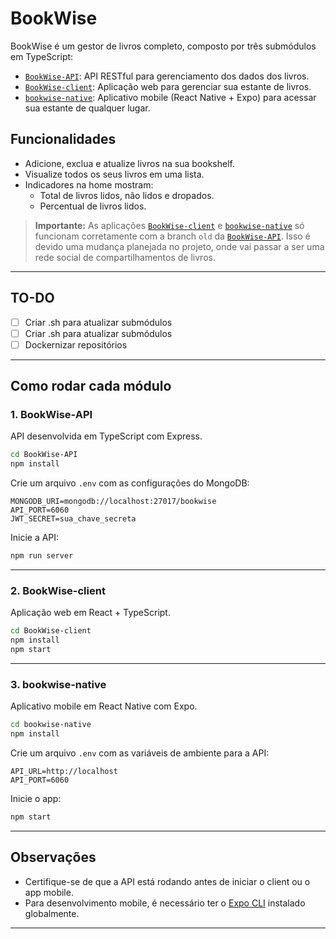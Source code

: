 # BookWise

BookWise é um gestor de livros completo, composto por três submódulos em TypeScript:

- [`BookWise-API`](https://github.com/luc-silva/BookWise-API): API RESTful para gerenciamento dos dados dos livros.
- [`BookWise-client`](https://github.com/luc-silva/BookWise-client): Aplicação web para gerenciar sua estante de livros.
- [`bookwise-native`](https://github.com/luc-silva/bookwise-native): Aplicativo mobile (React Native + Expo) para acessar sua estante de qualquer lugar.

## Funcionalidades

- Adicione, exclua e atualize livros na sua bookshelf.
- Visualize todos os seus livros em uma lista.
- Indicadores na home mostram:
  - Total de livros lidos, não lidos e dropados.
  - Percentual de livros lidos.

> **Importante:** As aplicações [`BookWise-client`](https://github.com/luc-silva/BookWise-client) e [`bookwise-native`](https://github.com/luc-silva/bookwise-native) só funcionam corretamente com a branch `old` da [`BookWise-API`](https://github.com/luc-silva/BookWise-API). Isso é devido uma mudança planejada no projeto, onde vai passar a ser uma rede social de compartilhamentos de livros.

---
## TO-DO
- [ ] Criar .sh para atualizar submódulos
- [ ] Criar .sh para atualizar submódulos
- [ ] Dockernizar repositórios
---

## Como rodar cada módulo

### 1. BookWise-API

API desenvolvida em TypeScript com Express.

```sh
cd BookWise-API
npm install
```

Crie um arquivo `.env` com as configurações do MongoDB:

```
MONGODB_URI=mongodb://localhost:27017/bookwise
API_PORT=6060
JWT_SECRET=sua_chave_secreta
```

Inicie a API:

```sh
npm run server
```

---

### 2. BookWise-client

Aplicação web em React + TypeScript.

```sh
cd BookWise-client
npm install
npm start
```

---

### 3. bookwise-native

Aplicativo mobile em React Native com Expo.

```sh
cd bookwise-native
npm install
```

Crie um arquivo `.env` com as variáveis de ambiente para a API:

```
API_URL=http://localhost
API_PORT=6060
```

Inicie o app:

```sh
npm start
```

---

## Observações

- Certifique-se de que a API está rodando antes de iniciar o client ou o app mobile.
- Para desenvolvimento mobile, é necessário ter o [Expo CLI](https://docs.expo.dev/get-started/installation/) instalado globalmente.

---
